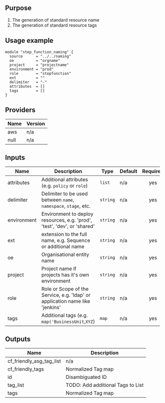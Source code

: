 ## Purpose

1. The generation of standard resource name
2. The generation of standard resource tags

## Usage example

```
module "step_function_naming" {
  source      = "../../naming"
  oe          = "orgname"
  project     = "projectname"
  environment = "prod"
  role        = "stepfunction"
  ext         = ""
  delimiter   = "-"
  attributes  = []
  tags        = []
}
```

## Providers

| Name | Version |
|------|---------|
| aws | n/a |
| null | n/a |

## Inputs

| Name | Description | Type | Default | Required |
|------|-------------|------|---------|:-----:|
| attributes | Additional attributes (e.g. `policy` or `role`) | `list` | n/a | yes |
| delimiter | Delimiter to be used between `name`, `namespace`, `stage`, etc. | `string` | n/a | yes |
| environment | Environment to deploy resources, e.g. 'prod', 'test', 'dev', or 'shared' | `string` | n/a | yes |
| ext | extension to the full name, e.g. Sequence or additional name | `string` | n/a | yes |
| oe | Organisational entity name | `string` | n/a | yes |
| project | Project name if projects has it's own environment | `string` | n/a | yes |
| role | Role or Scope of the Service, e.g. 'ldap' or application name like 'jenkins' | `string` | n/a | yes |
| tags | Additional tags (e.g. `map('BusinessUnit`,`XYZ`) | `map` | n/a | yes |

## Outputs

| Name | Description |
|------|-------------|
| cf\_friendly\_asg\_tag\_list | n/a |
| cf\_friendly\_tags | Normalized Tag map |
| id | Disambiguated ID |
| tag\_list | TODO: Add additional Tags to List |
| tags | Normalized Tag map |